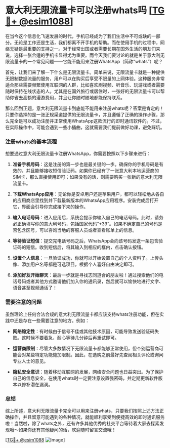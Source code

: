 # 意大利无限流量卡可以注册whats吗 [[TG💪+ @esim1088](https://t.me/s/esim1088)]

在当今这个信息化飞速发展的时代，手机已经成为了我们生活中不可或缺的一部分。无论是工作还是生活，我们都离不开手机的帮助。而在使用手机的过程中，网络无疑是最重要的支持之一。对于经常出国或者需要长期在国外生活的朋友们来说，选择一张合适的手机卡显得尤为重要。而今天我们要讨论的就是关于意大利无限流量卡的一个常见问题——它能不能用来注册WhatsApp（简称“whats”）呢？

首先，让我们来了解一下什么是无限流量卡。简单来说，无限流量卡就是一种提供无限制数据流量的服务，用户可以在购买后享受不限量的上网体验。这种服务非常适合那些需要频繁使用互联网的人群，比如喜欢刷视频、听音乐、玩游戏或者需要随时保持在线状态的人。尤其是在国外旅行或居住时，一张好的无限流量卡可以帮助你省去高额的漫游费用，并且让你随时随地都能保持联系。

那么回到正题，意大利无限流量卡到底能不能用来注册whats呢？答案是肯定的！只要你选择的是一张正规渠道提供的无限流量卡，并且遵循了正确的操作步骤，那么完全是可以成功注册并正常使用WhatsApp这款流行的即时通讯软件的。不过，在实际操作中，可能会遇到一些小插曲，这就需要我们提前做好功课，避免踩坑。

### 注册whats的基本流程

想要通过意大利无限流量卡注册WhatsApp，你需要按照以下步骤来进行：

1. **准备手机号码**：这是注册的第一步也是最关键的一步。确保你的手机号码是有效的，并且能够接收短信验证码。如果你已经有了一张意大利本地运营商的SIM卡，那么直接使用即可；如果没有的话，则需要购买一张新的意大利无限流量卡。

2. **下载WhatsApp应用**：无论你是安卓用户还是苹果用户，都可以轻松地从各自的应用商店里找到并下载最新版本的WhatsApp应用程序。安装完成后打开它，界面会引导你完成接下来的操作。

3. **输入电话号码**：进入应用后，系统会提示你输入自己的电话号码。此时，请务必正确填写你的意大利号码，包括国家代码“+39”。如果不确定自己的号码是否包含区号，可以咨询当地的客服人员或者查看账单上的信息。

4. **等待验证短信**：提交完电话号码之后，WhatsApp会向该号码发送一条包含验证码的短信。收到短信后，将其输入到相应的框内，点击确认按钮。

5. **设置个人信息**：一旦验证成功，你就可以开始设置自己的个人资料了。上传头像、添加用户名等都是可选项目，根据个人喜好自由决定即可。

6. **添加好友开始聊天**：最后一步就是寻找志同道合的朋友啦！通过搜索他们的电话号码或者其他方式邀请他们加入你的通讯录，然后就可以愉快地进行文字、语音甚至视频通话了！

### 需要注意的问题

虽然理论上任何合法合规的意大利无限流量卡都应该支持whats注册功能，但在实践中还是存在一些需要注意的地方。例如：

- **网络稳定性**：有时候由于信号不佳或其他技术原因，可能导致发送验证码失败。这时候不要着急，耐心等待几分钟后再重试即可。
  
- **运营商限制**：尽管大多数情况下无限流量卡都能够正常使用，但个别运营商可能会对某些特定功能施加限制。因此，在选购之前最好先查阅相关评论或询问专业人士的意见。

- **隐私安全意识**：随着移动互联网的发展，网络安全问题也日益突出。为了保护自己的信息安全，在使用whats时一定要注意设置强密码，并定期更新软件版本以修补潜在漏洞。

### 总结

综上所述，意大利无限流量卡完全可以用来注册whats，只要我们按照上述方法正确操作，并且留意可能遇到的各种情况，就能顺利享受到便捷高效的即时通讯服务啦！当然啦，除了whats之外，还有许多其他优秀的社交平台等待着大家去探索发现哦～如果你还有其他疑问的话，欢迎随时留言交流哦！

[[TG💪+ @esim1088](https://t.me/s/esim1088) ![Image](https://i.postimg.cc/4NQfJmqS/Snipaste-2025-05-13-00-14-12.png)]